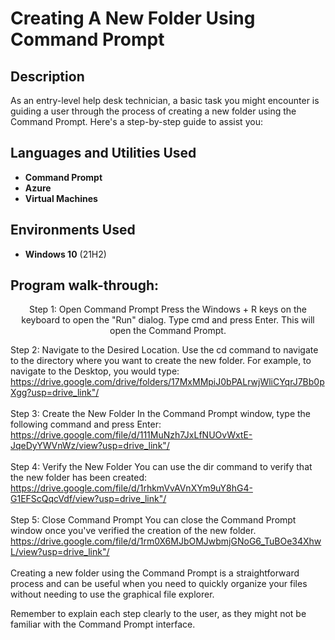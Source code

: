 <h1>Creating A New Folder Using Command Prompt</h1>

<h2>Description</h2>
As an entry-level help desk technician, a basic task you might encounter is guiding a user through the process of creating a new folder using the Command Prompt. Here's a step-by-step guide to assist you:
<br />


<h2>Languages and Utilities Used</h2>

- <b>Command Prompt</b> 
- <b>Azure</b>
- <b>Virtual Machines</b>

<h2>Environments Used</h2>

- <b>Windows 10</b> (21H2)

<h2>Program walk-through:</h2>

<p align="center">
Step 1: Open Command Prompt
Press the Windows + R keys on the keyboard to open the "Run" dialog.
Type cmd and press Enter. This will open the Command Prompt.

Step 2: Navigate to the Desired Location. Use the cd command to navigate to the directory where you want to create the new folder. 
For example, to navigate to the Desktop, you would type: <br/>
<https://drive.google.com/drive/folders/17MxMMpiJ0bPALrwjWliCYqrJ7Bb0pXgg?usp=drive_link"/>
<br />
<br />
Step 3: Create the New Folder
In the Command Prompt window, type the following command and press Enter:  <br/>
<https://drive.google.com/file/d/111MuNzh7JxLfNUOvWxtE-JqeDyYWVnWz/view?usp=drive_link"/>
<br />
<br />
Step 4: Verify the New Folder
You can use the dir command to verify that the new folder has been created: <br/>
<https://drive.google.com/file/d/1rhkmVvAVnXYm9uY8hG4-G1EFScQqcVdf/view?usp=drive_link"/>
<br />
<br />
Step 5: Close Command Prompt
You can close the Command Prompt window once you've verified the creation of the new folder.  <br/>
<https://drive.google.com/file/d/1rm0X6MJbOMJwbmjGNoG6_TuBOe34XhwL/view?usp=drive_link"/>
<br />
<br />
Creating a new folder using the Command Prompt is a straightforward process and can be useful when you need to quickly organize your files without needing to use the graphical file explorer.

Remember to explain each step clearly to the user, as they might not be familiar with the Command Prompt interface.  <br/>


<!--
 ```diff
- text in red
+ text in green
! text in orange
# text in gray
@@ text in purple (and bold)@@
```
--!>

